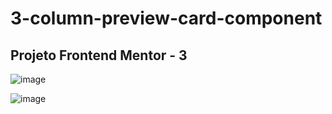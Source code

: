 # 3-column-preview-card-component

## Projeto Frontend Mentor - 3

![image](https://github.com/user-attachments/assets/1642ebf2-d037-4e24-b1ee-a77c4c8d4edf)


![image](https://github.com/user-attachments/assets/d4e5c242-5e5c-4b68-b52f-4a275283efbd)
